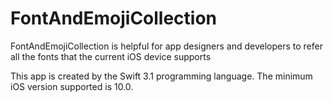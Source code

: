 # FontAndEmojiCollection
FontAndEmojiCollection is helpful for app designers and developers to refer all the fonts that the current iOS device supports

This app is created by the Swift 3.1 programming language. The minimum iOS version supported is 10.0.
